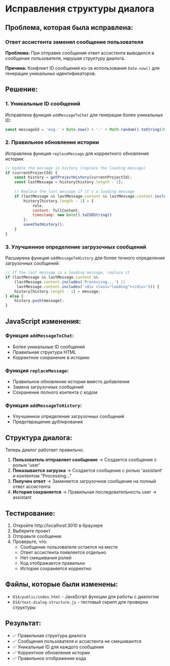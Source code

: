 # Исправления структуры диалога

## Проблема, которая была исправлена:

### Ответ ассистента заменял сообщение пользователя
**Проблема:** При отправке сообщения ответ ассистента выводился в сообщение пользователя, нарушая структуру диалога.

**Причина:** Конфликт ID сообщений из-за использования `Date.now()` для генерации уникальных идентификаторов.

## Решение:

### 1. Уникальные ID сообщений
Исправлена функция `addMessageToChat` для генерации более уникальных ID:
```javascript
const messageId = 'msg-' + Date.now() + '-' + Math.random().toString(36).substr(2, 9);
```

### 2. Правильное обновление истории
Исправлена функция `replaceMessage` для корректного обновления истории:
```javascript
// Update the message in history (replace the loading message)
if (currentProjectId) {
    const history = getProjectHistory(currentProjectId);
    const lastMessage = history[history.length - 1];
    
    // Replace the last message if it's a loading message
    if (lastMessage && lastMessage.content && lastMessage.content.includes('Processing...')) {
        history[history.length - 1] = {
            role,
            content: fullContent,
            timestamp: new Date().toISOString()
        };
        saveChatHistory();
    }
}
```

### 3. Улучшенное определение загрузочных сообщений
Расширена функция `addMessageToHistory` для более точного определения загрузочных сообщений:
```javascript
// If the last message is a loading message, replace it
if (lastMessage && lastMessage.content && 
    (lastMessage.content.includes('Processing...') || 
     lastMessage.content.includes('<div class="loading"></div>'))) {
    history[history.length - 1] = message;
} else {
    history.push(message);
}
```

## JavaScript изменения:

### Функция `addMessageToChat`:
- Более уникальные ID сообщений
- Правильная структура HTML
- Корректное сохранение в историю

### Функция `replaceMessage`:
- Правильное обновление истории вместо добавления
- Замена загрузочных сообщений
- Сохранение полного контента с кодом

### Функция `addMessageToHistory`:
- Улучшенное определение загрузочных сообщений
- Предотвращение дублирования

## Структура диалога:

Теперь диалог работает правильно:
1. **Пользователь отправляет сообщение** → Создается сообщение с ролью 'user'
2. **Показывается загрузка** → Создается сообщение с ролью 'assistant' и контентом "Processing..."
3. **Получен ответ** → Заменяется загрузочное сообщение на полный ответ ассистента
4. **История сохраняется** → Правильная последовательность user → assistant

## Тестирование:

1. Откройте http://localhost:3010 в браузере
2. Выберите проект
3. Отправьте сообщение
4. Проверьте, что:
   - Сообщение пользователя остается на месте
   - Ответ ассистента появляется отдельно
   - Нет смешивания ролей
   - Код отображается правильно
   - История сохраняется корректно

## Файлы, которые были изменены:

- `D14/public/index.html` - JavaScript функции для работы с диалогом
- `D14/test-dialog-structure.js` - тестовый скрипт для проверки структуры

## Результат:

- ✅ Правильная структура диалога
- ✅ Сообщения пользователя и ассистента не смешиваются
- ✅ Уникальные ID для каждого сообщения
- ✅ Корректное обновление истории
- ✅ Правильное отображение кода
